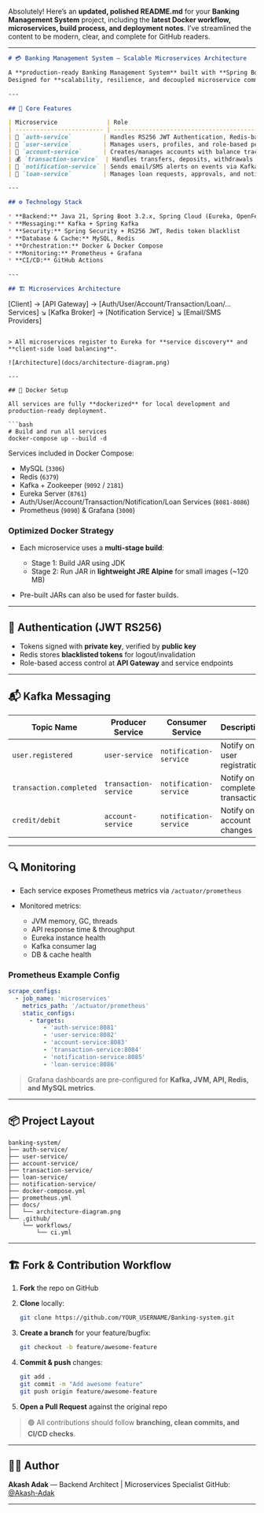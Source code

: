 Absolutely! Here’s an **updated, polished README.md** for your **Banking Management System** project, including the **latest Docker workflow, microservices, build process, and deployment notes**. I’ve streamlined the content to be modern, clear, and complete for GitHub readers.

---

```markdown
# 💳 Banking Management System — Scalable Microservices Architecture

A **production-ready Banking Management System** built with **Spring Boot Microservices**, **Kafka**, **Docker**, **JWT (RS256)**, **Prometheus + Grafana** monitoring, and **CI/CD via GitHub Actions**.  
Designed for **scalability, resilience, and decoupled microservice communication**.

---

## 🚀 Core Features

| Microservice              | Role                                                            |
| ------------------------- | --------------------------------------------------------------- |
| 🔐 `auth-service`         | Handles RS256 JWT Authentication, Redis-backed token revocation |
| 👤 `user-service`         | Manages users, profiles, and role-based permissions             |
| 💼 `account-service`      | Creates/manages accounts with balance tracking                  |
| 💰 `transaction-service`  | Handles transfers, deposits, withdrawals via Kafka events       |
| 📢 `notification-service` | Sends email/SMS alerts on events via Kafka                      |
| 🏦 `loan-service`         | Manages loan requests, approvals, and notifications             |

---

## ⚙️ Technology Stack

* **Backend:** Java 21, Spring Boot 3.2.x, Spring Cloud (Eureka, OpenFeign, Config)
* **Messaging:** Kafka + Spring Kafka
* **Security:** Spring Security + RS256 JWT, Redis token blacklist
* **Database & Cache:** MySQL, Redis
* **Orchestration:** Docker & Docker Compose
* **Monitoring:** Prometheus + Grafana
* **CI/CD:** GitHub Actions

---

## 🏗️ Microservices Architecture

```

[Client] → [API Gateway] → [Auth/User/Account/Transaction/Loan/... Services]
↘
[Kafka Broker] → [Notification Service]
↘
[Email/SMS Providers]

````

> All microservices register to Eureka for **service discovery** and **client-side load balancing**.

![Architecture](docs/architecture-diagram.png)

---

## 🐳 Docker Setup

All services are fully **dockerized** for local development and production-ready deployment.

```bash
# Build and run all services
docker-compose up --build -d
````

Services included in Docker Compose:

* MySQL (`3306`)
* Redis (`6379`)
* Kafka + Zookeeper (`9092` / `2181`)
* Eureka Server (`8761`)
* Auth/User/Account/Transaction/Notification/Loan Services (`8081-8086`)
* Prometheus (`9090`) & Grafana (`3000`)

### Optimized Docker Strategy

* Each microservice uses a **multi-stage build**:

    * Stage 1: Build JAR using JDK
    * Stage 2: Run JAR in **lightweight JRE Alpine** for small images (~120 MB)
* Pre-built JARs can also be used for faster builds.

---

## 🔐 Authentication (JWT RS256)

* Tokens signed with **private key**, verified by **public key**
* Redis stores **blacklisted tokens** for logout/invalidation
* Role-based access control at **API Gateway** and service endpoints

---

## 📬 Kafka Messaging

| Topic Name              | Producer Service      | Consumer Service       | Description                     |
| ----------------------- | --------------------- | ---------------------- | ------------------------------- |
| `user.registered`       | `user-service`        | `notification-service` | Notify on user registration     |
| `transaction.completed` | `transaction-service` | `notification-service` | Notify on completed transaction |
| `credit/debit`          | `account-service`     | `notification-service` | Notify on account changes       |

---

## 🔍 Monitoring

* Each service exposes Prometheus metrics via `/actuator/prometheus`
* Monitored metrics:

    * JVM memory, GC, threads
    * API response time & throughput
    * Eureka instance health
    * Kafka consumer lag
    * DB & cache health

### Prometheus Example Config

```yaml
scrape_configs:
  - job_name: 'microservices'
    metrics_path: '/actuator/prometheus'
    static_configs:
      - targets:
          - 'auth-service:8081'
          - 'user-service:8082'
          - 'account-service:8083'
          - 'transaction-service:8084'
          - 'notification-service:8085'
          - 'loan-service:8086'
```

> Grafana dashboards are pre-configured for **Kafka, JVM, API, Redis, and MySQL metrics**.

---

## 📦 Project Layout

```
banking-system/
├── auth-service/
├── user-service/
├── account-service/
├── transaction-service/
├── loan-service/
├── notification-service/
├── docker-compose.yml
├── prometheus.yml
├── docs/
│   └── architecture-diagram.png
└── .github/
    └── workflows/
        └── ci.yml
```

---

## 🏗️ Fork & Contribution Workflow

1. **Fork** the repo on GitHub
2. **Clone** locally:

   ```bash
   git clone https://github.com/YOUR_USERNAME/Banking-system.git
   ```
3. **Create a branch** for your feature/bugfix:

   ```bash
   git checkout -b feature/awesome-feature
   ```
4. **Commit & push** changes:

   ```bash
   git add .
   git commit -m "Add awesome feature"
   git push origin feature/awesome-feature
   ```
5. **Open a Pull Request** against the original repo

> 🟢 All contributions should follow **branching, clean commits, and CI/CD checks**.

---

## 🧑‍💻 Author

**Akash Adak** — Backend Architect | Microservices Specialist
GitHub: [@Akash-Adak](https://github.com/Akash-Adak)

---
   




